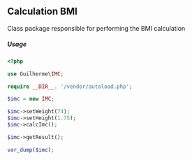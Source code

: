 ## Calculation BMI

Class package responsible for performing the BMI calculation


##### Usage 

```php
<?php

use Guilherme\IMC;

require __DIR__. '/vendor/autoload.php';

$imc = new IMC;

$imc->setWeight(74);
$imc->setHeight(1.75);
$imc->calcImc();

$imc->getResult();

var_dump($imc);
```